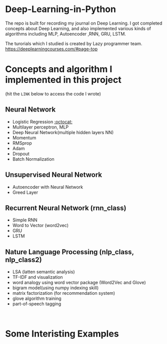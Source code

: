 # Deep-Learning-in-Python
The repo is built for recording my journal on Deep Learning. 
I got completed concepts about Deep Learning, and also implemented various kinds of algorithms including MLP, Autoencoder ,RNN, GRU, LSTM. 

The turorials which I studied is created by Lazy programmer team.
https://deeplearningcourses.com/#page-top

# Concepts and algorithm I implemented in this project
(hit the `LINK` below to access the code I wrote)
## Neural Network
* Logistic Regression [:octocat:](https://github.com/SeanWangYS/Deep-Learning-in-Python/blob/master/ann_class/regression.py)
* Multilayer perceptron, MLP  
* Deep Neural Network(multiple hidden layers NN)  
* Momentum  
* RMSprop  
* Adam  
* Dropout  
* Batch Normalization
## Unsupervised Neural Network
* Autoencoder with Neural Network  
* Greed Layer  
## Recurrent Neural Network (rnn_class)
* Simple RNN  
* Word to Vector (word2vec)
* GRU  
* LSTM  
## Nature Language Processing (nlp_class, nlp_class2)  
* LSA (latten semantic analysis)
* TF-IDF and visualization 
* word analogy using word vector package (Word2Vec and Glove)  
* bigram model(using numpy indexing skill)
* matrix factorization (for recommendation system)
* glove algorithm training 
* part-of-speech tagging
<br>

# Some Interisting Examples
## 

